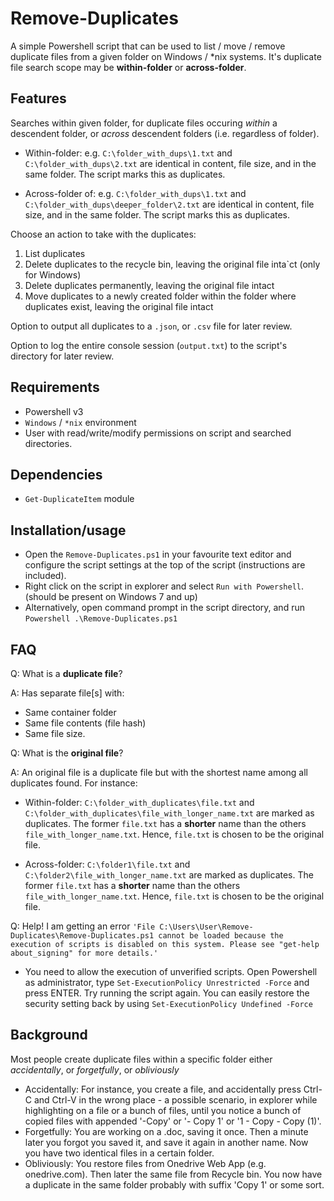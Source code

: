 # Remove-Duplicates

A simple Powershell script that can be used to list / move / remove duplicate files from a given folder on Windows / *nix systems.
It's duplicate file search scope may be **within-folder** or **across-folder**.

## Features

Searches within given folder, for duplicate files occuring *within* a descendent folder, or *across* descendent folders (i.e. regardless of folder).

- Within-folder: e.g. `C:\folder_with_dups\1.txt` and `C:\folder_with_dups\2.txt` are identical in content, file size, and in the same folder. The script marks this as duplicates.

- Across-folder of: e.g. `C:\folder_with_dups\1.txt` and `C:\folder_with_dups\deeper_folder\2.txt` are identical in content, file size, and in the same folder. The script marks this as duplicates.

Choose an action to take with the duplicates:

1. List duplicates
2. Delete duplicates to the recycle bin, leaving the original file inta`ct (only for Windows)
3. Delete duplicates permanently, leaving the original file intact
4. Move duplicates to a newly created folder within the folder where duplicates exist, leaving the original file intact

Option to output all duplicates to a `.json`, or `.csv` file for later review.

Option to log the entire console session (`output.txt`) to the script's directory for later review.

## Requirements

- Powershell v3
- `Windows` / `*nix` environment
- User with read/write/modify permissions on script and searched directories.

## Dependencies

- `Get-DuplicateItem` module

## Installation/usage

- Open the `Remove-Duplicates.ps1` in your favourite text editor and configure the script settings at the top of the script (instructions are included).
- Right click on the script in explorer and select `Run with Powershell`. (should be present on Windows 7 and up)
- Alternatively, open command prompt in the script directory, and run `Powershell .\Remove-Duplicates.ps1`

## FAQ

Q: What is a **duplicate file**?

A: Has separate file[s] with:

- Same container folder
- Same file contents (file hash)
- Same file size.

Q: What is the **original file**?

A: An original file is a duplicate file but with the shortest name among all duplicates found. For instance:

- Within-folder: `C:\folder_with_duplicates\file.txt` and `C:\folder_with_duplicates\file_with_longer_name.txt` are marked as duplicates. The former `file.txt` has a **shorter** name than the others `file_with_longer_name.txt`. Hence, `file.txt` is chosen to be the original file.

- Across-folder: `C:\folder1\file.txt` and `C:\folder2\file_with_longer_name.txt` are marked as duplicates. The former `file.txt` has a **shorter** name than the others `file_with_longer_name.txt`. Hence, `file.txt` is chosen to be the original file.

Q: Help! I am getting an error `'File C:\Users\User\Remove-Duplicates\Remove-Duplicates.ps1 cannot be loaded because the execution of scripts is disabled on this system. Please see "get-help about_signing" for more details.'`

- You need to allow the execution of unverified scripts. Open Powershell as administrator, type `Set-ExecutionPolicy Unrestricted -Force` and press ENTER. Try running the script again. You can easily restore the security setting back by using `Set-ExecutionPolicy Undefined -Force`

## Background

Most people create duplicate files within a specific folder either *accidentally*, or *forgetfully*, or *obliviously*
- Accidentally: For instance, you create a file, and accidentally press Ctrl-C and Ctrl-V in the wrong place - a possible scenario, in explorer while highlighting on a file or a bunch of files, until you notice a bunch of copied files with appended '-Copy' or '- Copy 1' or '1 - Copy - Copy (1)'.
- Forgetfully: You are working on a .doc, saving it once. Then a minute later you forgot you saved it, and save it again in another name. Now you have two identical files in a certain folder.
- Obliviously: You restore files from Onedrive Web App (e.g. onedrive.com). Then later the same file from Recycle bin. You now have a duplicate in the same folder probably with suffix 'Copy 1' or some sort.
